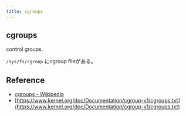 ```yaml
---
title: cgroups
---
```


## cgroups
control groups.

`/sys/fs/cgroup` にcgroup fileがある。

## Reference
* [cgroups - Wikipedia](https://en.wikipedia.org/wiki/Cgroups)
* [https://www.kernel.org/doc/Documentation/cgroup-v1/cgroups.txt](https://www.kernel.org/doc/Documentation/cgroup-v1/cgroups.txt)
